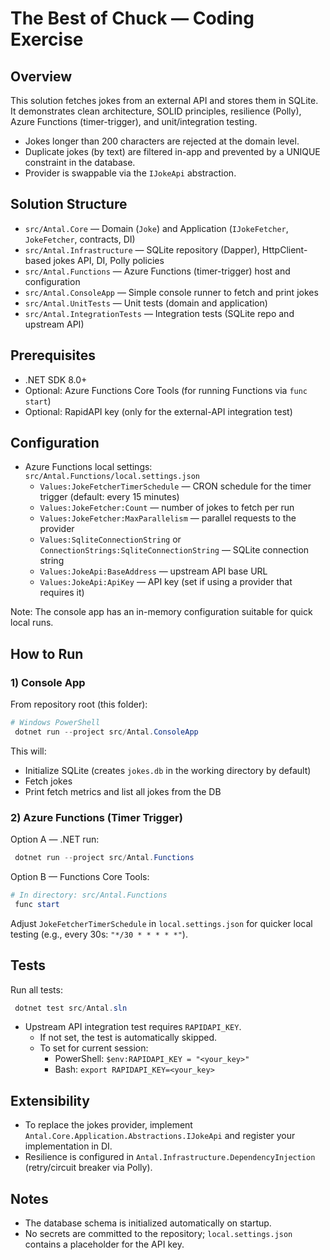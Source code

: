 # The Best of Chuck — Coding Exercise

## Overview
This solution fetches jokes from an external API and stores them in SQLite. It demonstrates clean architecture, SOLID principles, resilience (Polly), Azure Functions (timer-trigger), and unit/integration testing.

- Jokes longer than 200 characters are rejected at the domain level.
- Duplicate jokes (by text) are filtered in-app and prevented by a UNIQUE constraint in the database.
- Provider is swappable via the `IJokeApi` abstraction.

## Solution Structure
- `src/Antal.Core` — Domain (`Joke`) and Application (`IJokeFetcher`, `JokeFetcher`, contracts, DI)
- `src/Antal.Infrastructure` — SQLite repository (Dapper), HttpClient-based jokes API, DI, Polly policies
- `src/Antal.Functions` — Azure Functions (timer-trigger) host and configuration
- `src/Antal.ConsoleApp` — Simple console runner to fetch and print jokes
- `src/Antal.UnitTests` — Unit tests (domain and application)
- `src/Antal.IntegrationTests` — Integration tests (SQLite repo and upstream API)

## Prerequisites
- .NET SDK 8.0+
- Optional: Azure Functions Core Tools (for running Functions via `func start`)
- Optional: RapidAPI key (only for the external-API integration test)

## Configuration
- Azure Functions local settings: `src/Antal.Functions/local.settings.json`
  - `Values:JokeFetcherTimerSchedule` — CRON schedule for the timer trigger (default: every 15 minutes)
  - `Values:JokeFetcher:Count` — number of jokes to fetch per run
  - `Values:JokeFetcher:MaxParallelism` — parallel requests to the provider
  - `Values:SqliteConnectionString` or `ConnectionStrings:SqliteConnectionString` — SQLite connection string
  - `Values:JokeApi:BaseAddress` — upstream API base URL
  - `Values:JokeApi:ApiKey` — API key (set if using a provider that requires it)

Note: The console app has an in-memory configuration suitable for quick local runs.

## How to Run

### 1) Console App
From repository root (this folder):

```powershell
# Windows PowerShell
 dotnet run --project src/Antal.ConsoleApp
```

This will:
- Initialize SQLite (creates `jokes.db` in the working directory by default)
- Fetch jokes
- Print fetch metrics and list all jokes from the DB

### 2) Azure Functions (Timer Trigger)
Option A — .NET run:
```powershell
 dotnet run --project src/Antal.Functions
```

Option B — Functions Core Tools:
```powershell
# In directory: src/Antal.Functions
 func start
```

Adjust `JokeFetcherTimerSchedule` in `local.settings.json` for quicker local testing (e.g., every 30s: `"*/30 * * * * *"`).

## Tests
Run all tests:
```powershell
 dotnet test src/Antal.sln
```

- Upstream API integration test requires `RAPIDAPI_KEY`.
  - If not set, the test is automatically skipped.
  - To set for current session:
    - PowerShell: `$env:RAPIDAPI_KEY = "<your_key>"`
    - Bash: `export RAPIDAPI_KEY=<your_key>`

## Extensibility
- To replace the jokes provider, implement `Antal.Core.Application.Abstractions.IJokeApi` and register your implementation in DI.
- Resilience is configured in `Antal.Infrastructure.DependencyInjection` (retry/circuit breaker via Polly).

## Notes
- The database schema is initialized automatically on startup.
- No secrets are committed to the repository; `local.settings.json` contains a placeholder for the API key.
